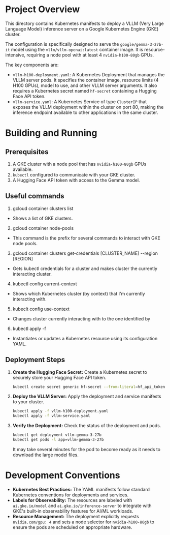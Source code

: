 # Project Overview

This directory contains Kubernetes manifests to deploy a VLLM (Very Large Language Model) inference server on a Google Kubernetes Engine (GKE) cluster.

The configuration is specifically designed to serve the `google/gemma-3-27b-it` model using the `vllm/vllm-openai:latest` container image. It is resource-intensive, requiring a node pool with at least 4 `nvidia-h100-80gb` GPUs.

The key components are:
*   `vllm-h100-deployment.yaml`: A Kubernetes Deployment that manages the VLLM server pods. It specifies the container image, resource limits (4 H100 GPUs), model to use, and other VLLM server arguments. It also requires a Kubernetes secret named `hf-secret` containing a Hugging Face API token.
*   `vllm-service.yaml`: A Kubernetes Service of type `ClusterIP` that exposes the VLLM deployment within the cluster on port 80, making the inference endpoint available to other applications in the same cluster.

# Building and Running

## Prerequisites

1.  A GKE cluster with a node pool that has `nvidia-h100-80gb` GPUs available.
2.  `kubectl` configured to communicate with your GKE cluster.
3.  A Hugging Face API token with access to the Gemma model.

## Useful commands

1. gcloud container clusters list
  * Shows a list of GKE clusters.
2. gcloud container node-pools
  * This command is the prefix for several commands to interact with GKE node pools.
3. gcloud container clusters get-credentials [CLUSTER_NAME] --region [REGION]
  * Gets kubectl credentials for a cluster and makes cluster the currently interacting cluster.
4. kubectl config current-context
  * Shows which Kubernetes cluster (by context) that I'm currently interacting with.
5. kubeclt config use-context <CONTEXT>
  * Changes cluster currently interacting with to the one identified by <CONTEXT>
6. kubectl apply -f <YAML>
  * Instantiates or updates a Kubernetes resource using its configuration YAML.


## Deployment Steps

1.  **Create the Hugging Face Secret:**
    Create a Kubernetes secret to securely store your Hugging Face API token.

    ```bash
    kubectl create secret generic hf-secret --from-literal=hf_api_token='YOUR_HUGGING_FACE_TOKEN'
    ```

2.  **Deploy the VLLM Server:**
    Apply the deployment and service manifests to your cluster.

    ```bash
    kubectl apply -f vllm-h100-deployment.yaml
    kubectl apply -f vllm-service.yaml
    ```

3.  **Verify the Deployment:**
    Check the status of the deployment and pods.

    ```bash
    kubectl get deployment vllm-gemma-3-27b
    kubectl get pods -l app=vllm-gemma-3-27b
    ```
    It may take several minutes for the pod to become ready as it needs to download the large model files.

# Development Conventions

*   **Kubernetes Best Practices:** The YAML manifests follow standard Kubernetes conventions for deployments and services.
*   **Labels for Observability:** The resources are labeled with `ai.gke.io/model` and `ai.gke.io/inference-server` to integrate with GKE's built-in observability features for AI/ML workloads.
*   **Resource Management:** The deployment explicitly requests `nvidia.com/gpu: 4` and sets a node selector for `nvidia-h100-80gb` to ensure the pods are scheduled on appropriate hardware.
